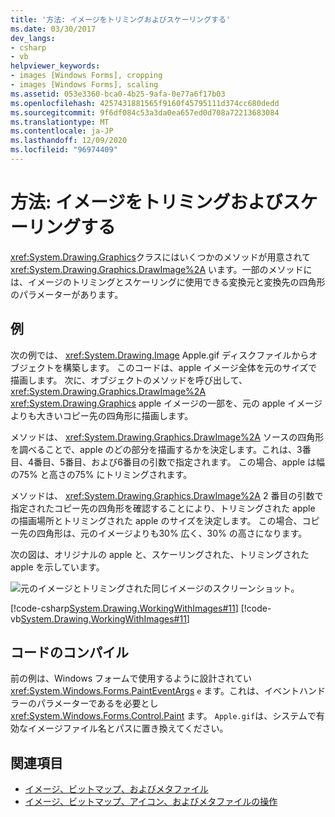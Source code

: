 ```yaml
---
title: '方法: イメージをトリミングおよびスケーリングする'
ms.date: 03/30/2017
dev_langs:
- csharp
- vb
helpviewer_keywords:
- images [Windows Forms], cropping
- images [Windows Forms], scaling
ms.assetid: 053e3360-bca0-4b25-9afa-0e77a6f17b03
ms.openlocfilehash: 4257431881565f9160f45795111d374cc680dedd
ms.sourcegitcommit: 9f6df084c53a3da0ea657ed0d708a72213683084
ms.translationtype: MT
ms.contentlocale: ja-JP
ms.lasthandoff: 12/09/2020
ms.locfileid: "96974409"
---
```

# <a name="how-to-crop-and-scale-images"></a>方法: イメージをトリミングおよびスケーリングする
<xref:System.Drawing.Graphics>クラスにはいくつかのメソッドが用意されて <xref:System.Drawing.Graphics.DrawImage%2A> います。一部のメソッドには、イメージのトリミングとスケーリングに使用できる変換元と変換先の四角形のパラメーターがあります。  
  
## <a name="example"></a>例  
 次の例では、 <xref:System.Drawing.Image> Apple.gif ディスクファイルからオブジェクトを構築します。 このコードは、apple イメージ全体を元のサイズで描画します。 次に、オブジェクトのメソッドを呼び出して、 <xref:System.Drawing.Graphics.DrawImage%2A> <xref:System.Drawing.Graphics> apple イメージの一部を、元の apple イメージよりも大きいコピー先の四角形に描画します。  
  
 メソッドは、 <xref:System.Drawing.Graphics.DrawImage%2A> ソースの四角形を調べることで、apple のどの部分を描画するかを決定します。これは、3番目、4番目、5番目、および6番目の引数で指定されます。 この場合、apple は幅の75% と高さの75% にトリミングされます。  
  
 メソッドは、 <xref:System.Drawing.Graphics.DrawImage%2A> 2 番目の引数で指定されたコピー先の四角形を確認することにより、トリミングされた apple の描画場所とトリミングされた apple のサイズを決定します。 この場合、コピー先の四角形は、元のイメージよりも30% 広く、30% の高さになります。  
  
 次の図は、オリジナルの apple と、スケーリングされた、トリミングされた apple を示しています。  
  
 ![元のイメージとトリミングされた同じイメージのスクリーンショット。](./media/how-to-crop-and-scale-images/original-image-cropped-image.png)  
  
 [!code-csharp[System.Drawing.WorkingWithImages#11](~/samples/snippets/csharp/VS_Snippets_Winforms/System.Drawing.WorkingWithImages/CS/Class1.cs#11)]
 [!code-vb[System.Drawing.WorkingWithImages#11](~/samples/snippets/visualbasic/VS_Snippets_Winforms/System.Drawing.WorkingWithImages/VB/Class1.vb#11)]  
  
## <a name="compiling-the-code"></a>コードのコンパイル  
 前の例は、Windows フォームで使用するように設計されてい <xref:System.Windows.Forms.PaintEventArgs> `e` ます。これは、イベントハンドラーのパラメーターであるを必要とし <xref:System.Windows.Forms.Control.Paint> ます。 `Apple.gif`は、システムで有効なイメージファイル名とパスに置き換えてください。  
  
## <a name="see-also"></a>関連項目

- [イメージ、ビットマップ、およびメタファイル](images-bitmaps-and-metafiles.md)
- [イメージ、ビットマップ、アイコン、およびメタファイルの操作](working-with-images-bitmaps-icons-and-metafiles.md)
